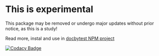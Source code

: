 # This is experimental

This package may be removed or undergo major updates without prior notice, as this is a study!

Read more, instal and use in [docbytest NPM project](https://www.npmjs.com/package/docbytest)

[![Codacy Badge](https://app.codacy.com/project/badge/Grade/32023b1d480e49bfbddb8900446e8f5c)](https://www.codacy.com/gh/gabrielogregorio/docbytest-ui/dashboard?utm_source=github.com&utm_medium=referral&utm_content=gabrielogregorio/docbytest-ui&utm_campaign=Badge_Grade)
